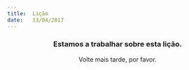```yaml
---
title:  Lição
date:   13/04/2017
---
```


### <center>Estamos a trabalhar sobre esta lição.</center>
<center>Volte mais tarde, por favor.</center>